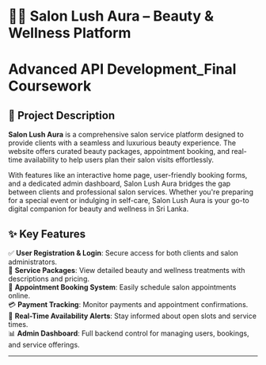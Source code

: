 # 💇‍♀️ Salon Lush Aura – Beauty & Wellness Platform

# Advanced API Development_Final Coursework

## 📌 Project Description
**Salon Lush Aura** is a comprehensive salon service platform designed to provide clients with a seamless and luxurious beauty experience. The website offers curated beauty packages, appointment booking, and real-time availability to help users plan their salon visits effortlessly.

With features like an interactive home page, user-friendly booking forms, and a dedicated admin dashboard, Salon Lush Aura bridges the gap between clients and professional salon services. Whether you're preparing for a special event or indulging in self-care, Salon Lush Aura is your go-to digital companion for beauty and wellness in Sri Lanka.

## ✨ Key Features

✅ **User Registration & Login**: Secure access for both clients and salon administrators.  
💆 **Service Packages**: View detailed beauty and wellness treatments with descriptions and pricing.  
📅 **Appointment Booking System**: Easily schedule salon appointments online.  
💳 **Payment Tracking**: Monitor payments and appointment confirmations.  
📢 **Real-Time Availability Alerts**: Stay informed about open slots and service times.  
📊 **Admin Dashboard**: Full backend control for managing users, bookings, and service offerings.

---

